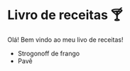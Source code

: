 # Livro de receitas :cocktail:





Olá! Bem vindo ao meu livo de receitas!

- Strogonoff de frango
- Pavê